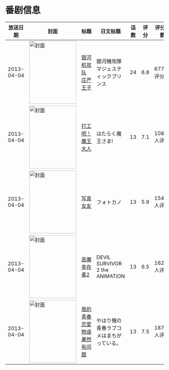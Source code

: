 # 番剧信息

|放送日期|封面|标题|日文标题|话数|评分|评分人数|
|---|---|---|---|---|---|---|
|2013-04-04|<img src="https://lain.bgm.tv/pic/cover/c/63/2a/50535_u5Yc5.jpg" alt="封面" style="width:150px;height:200px;object-fit:cover;">|[银河机攻队 庄严王子](https://bangumi.tv/subject/50535)|銀河機攻隊 マジェスティックプリンス|24|6.8|677人评分|
|2013-04-04|<img src="https://lain.bgm.tv/pic/cover/c/4a/9f/50814_B44q8.jpg" alt="封面" style="width:150px;height:200px;object-fit:cover;">|[打工吧！魔王大人](https://bangumi.tv/subject/50814)|はたらく魔王さま!|13|7.1|10857人评分|
|2013-04-04|<img src="https://lain.bgm.tv/pic/cover/c/d8/14/55032_0lQlu.jpg" alt="封面" style="width:150px;height:200px;object-fit:cover;">|[写真女友](https://bangumi.tv/subject/55032)|フォトカノ|13|5.9|1546人评分|
|2013-04-04|<img src="https://lain.bgm.tv/pic/cover/c/05/20/56094_0hf4C.jpg" alt="封面" style="width:150px;height:200px;object-fit:cover;">|[恶魔幸存者2](https://bangumi.tv/subject/56094)|DEVIL SURVIVOR 2 the ANIMATION|13|6.5|1621人评分|
|2013-04-04|<img src="https://lain.bgm.tv/pic/cover/c/1e/f1/54433_JZ99l.jpg" alt="封面" style="width:150px;height:200px;object-fit:cover;">|[我的青春恋爱物语果然有问题](https://bangumi.tv/subject/54433)|やはり俺の青春ラブコメはまちがっている。|13|7.5|18705人评分|
